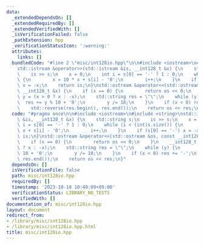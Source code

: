 ```yaml
---
data:
  _extendedDependsOn: []
  _extendedRequiredBy: []
  _extendedVerifiedWith: []
  _isVerificationFailed: false
  _pathExtension: hpp
  _verificationStatusIcon: ':warning:'
  attributes:
    links: []
  bundledCode: "#line 2 \"misc/int128io.hpp\"\n\n#include <iostream>\n#include <string>\n\
    std::istream &operator>>(std::istream &is, __int128_t &x) {\n    std::string s;\n\
    \    is >> s;\n    x = 0;\n    int i = s[0] == '-' ? 1 : 0;\n    while (i < (int)s.size())\
    \ {\n        x = 10 * x + s[i] - '0';\n        i++;\n    }\n    if (s[0] == '-')\
    \ x = -x;\n    return is;\n}\nstd::ostream &operator<<(std::ostream &os, const\
    \ __int128_t &x) {\n    if (x == 0) {\n        return os << 0;\n    }\n    __int128_t\
    \ y = (x > 0 ? x : -x);\n    std::string res = \"\";\n    while (y) {\n      \
    \  res += y % 10 + '0';\n        y /= 10;\n    }\n    if (x < 0) res += '-';\n\
    \    std::reverse(res.begin(), res.end());\n    return os << res;\n}\n"
  code: "#pragma once\n\n#include <iostream>\n#include <string>\nstd::istream &operator>>(std::istream\
    \ &is, __int128_t &x) {\n    std::string s;\n    is >> s;\n    x = 0;\n    int\
    \ i = s[0] == '-' ? 1 : 0;\n    while (i < (int)s.size()) {\n        x = 10 *\
    \ x + s[i] - '0';\n        i++;\n    }\n    if (s[0] == '-') x = -x;\n    return\
    \ is;\n}\nstd::ostream &operator<<(std::ostream &os, const __int128_t &x) {\n\
    \    if (x == 0) {\n        return os << 0;\n    }\n    __int128_t y = (x > 0\
    \ ? x : -x);\n    std::string res = \"\";\n    while (y) {\n        res += y %\
    \ 10 + '0';\n        y /= 10;\n    }\n    if (x < 0) res += '-';\n    std::reverse(res.begin(),\
    \ res.end());\n    return os << res;\n}"
  dependsOn: []
  isVerificationFile: false
  path: misc/int128io.hpp
  requiredBy: []
  timestamp: '2023-10-10 10:49:09+09:00'
  verificationStatus: LIBRARY_NO_TESTS
  verifiedWith: []
documentation_of: misc/int128io.hpp
layout: document
redirect_from:
- /library/misc/int128io.hpp
- /library/misc/int128io.hpp.html
title: misc/int128io.hpp
---
```

